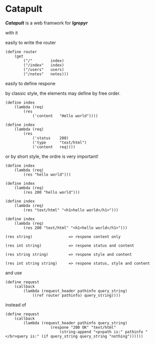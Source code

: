 # Catapult

***Catapult*** is a web framwork for ***Igropyr***

with it

easily to write the router

```
(define router
    (get
        ("/"        index)
        ("/index"   index)
        ("/users"   users)
        ("/notes"   notes)))
```

easily to define respone

by classic style, the elements may define by free order.

```
(define index
    (lambda (req)
        (res
            ('content   "Hello world"))))

(define index
    (lambda (req)
        (res
            ('status    200)
            ('type      "text/html")
            ('content   req))))
```

or by short style, the ordre is very important!

```
(define index
    (lambda (req)
        (res "hello world")))

(define index
    (lambda (req)
        (res 200 "hello world")))

(define index
    (lambda (req)
        (res "text/html" "<h1>hello world</h1>")))
        
(define index
    (lambda (req)
        (res 200 "text/html" "<h1>hello world</h1>")))
```
```
(res string)                => respone content only

(res int string)            => respone status and content

(res string string)         => respone style and content

(res int string string)     => respone status, style and content
```


and use

```
(define request
    (callback
        (lambda (request_header pathinfo query_string)
            ((ref router pathinfo) query_string))))
```

instead of

```
(define request
    (callback
        (lambda (request_header pathinfo query_string)
                    (respone "200 OK" "text/html" 
                        (string-append "<p>path is:" pathinfo "</br>query is:" (if query_string query_string "nothing"))))))
```
